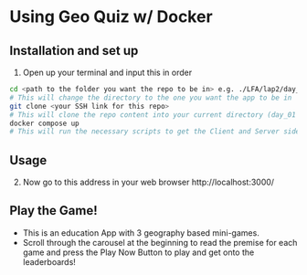 # Using Geo Quiz w/ Docker

## Installation and set up
1. Open up your terminal and input this in order
```sh
cd <path to the folder you want the repo to be in> e.g. ./LFA/lap2/day_01/
# This will change the directory to the one you want the app to be in
git clone <your SSH link for this repo>
# This will clone the repo content into your current directory (day_01 in the example.)
docker compose up
# This will run the necessary scripts to get the Client and Server side up and running
```

## Usage
2. Now go to this address in your web browser http://localhost:3000/

## Play the Game!
- This is an education App with 3 geography based mini-games. 
- Scroll through the carousel at the beginning to read the premise for each game and press the Play Now Button to play and get onto the leaderboards!


